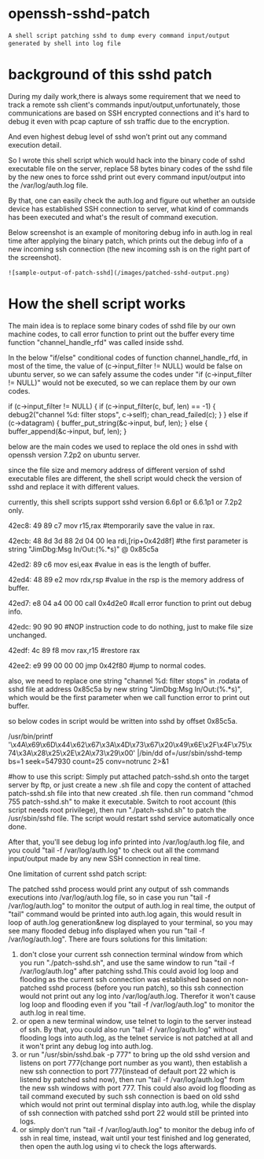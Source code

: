 # openssh-sshd-patch
    A shell script patching sshd to dump every command input/output generated by shell into log file
# background of this sshd patch
During my daily work,there is always some requirement that we need to track a remote ssh client's commands input/output,unfortunately, those communications are based on SSH encrypted connections and it's hard to debug it even with pcap capture of ssh traffic due to the encryption.

And even highest debug level of sshd won’t print out any command execution detail.

So I wrote this shell script which would hack into the binary code of sshd executable file on the server, replace 58 bytes binary codes of the sshd file by the new ones to force sshd print out every command input/output into the /var/log/auth.log file.

By that, one can easily check the auth.log and figure out whether an outside device has established SSH connection to server, what kind of commands has been executed and what's the result of command execution.

Below screenshot is an example of monitoring debug info in auth.log in real time after applying the binary patch, which prints out the debug info of a new incoming ssh connection (the new incoming ssh is on the right part of the screenshot).

    ![sample-output-of-patch-sshd](/images/patched-sshd-output.png)
# How the shell script works
The main idea is to replace some binary codes of sshd file by our own machine codes, to call error function to print out the buffer every time function "channel_handle_rfd" was called inside sshd.

In the below "if/else" conditional codes of function channel_handle_rfd, in most of the time, the value of (c->input_filter != NULL) would be false on ubuntu server, so we can safely assume the codes under "if (c->input_filter != NULL)" would not be executed, so we can replace them by our own codes.

>>>>>>>>>>>
if (c->input_filter != NULL) {
		if (c->input_filter(c, buf, len) == -1) {
			debug2("channel %d: filter stops", c->self);
			chan_read_failed(c);
		}
	} else if (c->datagram) {
		buffer_put_string(&c->input, buf, len);
	} else {
		buffer_append(&c->input, buf, len);
	}

>>>>>>>>>>
below are the main codes we used to replace the old ones in sshd with openssh version 7.2p2 on ubuntu server.

since the file size and memory address of different version of sshd executable files are different, the shell script
would check the version of sshd and replace it with different values.

currently, this shell scripts support sshd version 6.6p1 or 6.6.1p1 or 7.2p2 only.

>>>>>>>>>>
42ec8:       49 89 c7                mov    r15,rax				    #temporarily save the value in rax.

42ecb:       48 8d 3d 88 2d 04 00    lea    rdi,[rip+0x42d8f]			    #the first parameter is string "JimDbg:Msg In/Out:(%.*s)" @ 0x85c5a  

42ed2:       89 c6  		     mov    esi,eax				    #value in eas is the length of buffer.	

42ed4:       48 89 e2 		     mov    rdx,rsp				    #value in the rsp is the memory address of buffer.

42ed7:       e8 04 a4 00 00          call   0x4d2e0 <error>			    #call error function to print out debug info.
	
42edc:       90 90 90                						    #NOP instruction code to do nothing, just to make file size unchanged.
	
42edf:       4c 89 f8                mov    rax,r15				    #restore rax

42ee2:       e9 99 00 00 00          jmp    0x42f80				    #jump to normal codes.
>>>>>>>>>>>
also, we need to replace one string "channel %d: filter stops" in .rodata of sshd file at address 0x85c5a by new string "JimDbg:Msg In/Out:(%.*s)", which would be the first parameter when we call function error to print out buffer.

so below codes in script would be written into sshd by offset 0x85c5a.

/usr/bin/printf '\x4A\x69\x6D\x44\x62\x67\x3A\x4D\x73\x67\x20\x49\x6E\x2F\x4F\x75\x74\x3A\x28\x25\x2E\x2A\x73\x29\x00' |/bin/dd of=/usr/sbin/sshd-temp bs=1 seek=547930 count=25 conv=notrunc 2>&1
	
#how to use this script:
Simply put attached patch-sshd.sh onto the target server by ftp, or just create a new .sh file and copy the content of attached patch-sshd.sh file into that new created .sh file.
then run command "chmod 755 patch-sshd.sh" to make it executable.
Switch to root account (this script needs root privilege), then run "./patch-sshd.sh" to patch the /usr/sbin/sshd file. The script would restart sshd service automatically once done.

After that, you'll see debug log info printed into /var/log/auth.log file, and you could "tail -f /var/log/auth.log" to check out all the command input/output made by any new SSH connection in real time.

One limitation of current sshd patch script:

The patched sshd process would print any output of ssh commands executions into /var/log/auth.log file, so in case you run "tail -f /var/log/auth.log" to monitor the output of auth.log in real time, the output of "tail" command would be printed into auth.log again, this would result in loop of auth.log generation&new log displayed to your terminal, so you may see many flooded debug info displayed when you run "tail -f /var/log/auth.log".
There are fours solutions for this limitation:

1. don't close your current ssh connection terminal window from which you run "./patch-sshd.sh", and use the same window to run "tail -f /var/log/auth.log" after patching sshd.This could avoid log loop and flooding as the current ssh connection was established based on non-patched sshd process (before you run patch), so this ssh connection would not print out any log into /var/log/auth.log. Therefor it won't cause log loop and flooding even if you "tail -f /var/log/auth.log" to monitor the auth.log in real time.
2. or open a new terminal window, use telnet to login to the server instead of ssh. By that, you could also run "tail -f /var/log/auth.log" without flooding logs into auth.log, as the telnet service is not patched at all and it won't print any debug log into auth.log.
3. or run "/usr/sbin/sshd.bak -p 777" to bring up the old sshd version and listens on port 777(change port number as you want), then establish a new ssh connection to port 777(instead of default port 22 which is  listend by patched sshd now), then run "tail -f /var/log/auth.log" from the new ssh windows with port 777. This could also avoid log flooding as tail command executed by such ssh connection is baed on old sshd which would not print out terminal display into auth.log, while the display of ssh           connection  with patched sshd port 22 would still be printed into  logs. 
4. or simply don't run "tail -f /var/log/auth.log" to monitor the debug info of ssh in real time, instead, wait until your test finished and log generated, then open the auth.log using vi to check the logs afterwards.
